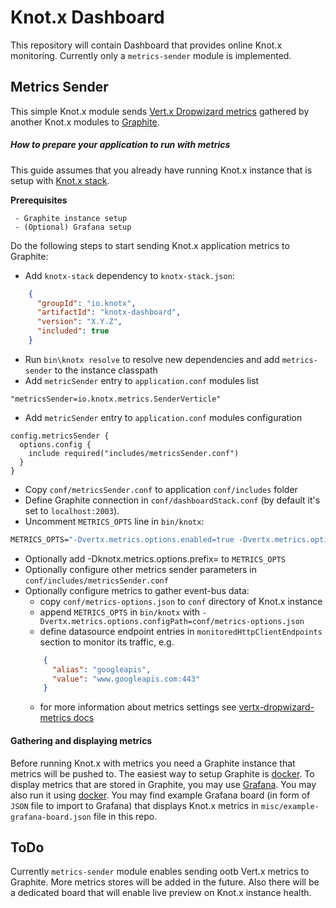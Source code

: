# Knot.x Dashboard
This repository will contain Dashboard that provides online Knot.x monitoring.
Currently only a `metrics-sender` module is implemented.

## Metrics Sender
This simple Knot.x module sends [Vert.x Dropwizard metrics](https://github.com/vert-x3/vertx-dropwizard-metrics/blob/master/src/main/asciidoc/java/index.adoc) 
gathered by another Knot.x modules to [Graphite](http://graphite.readthedocs.io).


##### How to prepare your application to run with metrics
This guide assumes that you already have running Knot.x instance that is setup with [Knot.x stack](https://github.com/Knotx/knotx-stack).

**Prerequisites**
```
 - Graphite instance setup
 - (Optional) Grafana setup
```

Do the following steps to start sending Knot.x application metrics to Graphite:
* Add `knotx-stack` dependency to `knotx-stack.json`:
```json
    {
      "groupId": "io.knotx",
      "artifactId": "knotx-dashboard",
      "version": "X.Y.Z",
      "included": true
    }
```
* Run `bin\knotx resolve` to resolve new dependencies and add `metrics-sender` to the instance classpath
* Add `metricSender` entry to `application.conf` modules list
```
"metricsSender=io.knotx.metrics.SenderVerticle"
```
* Add `metricSender` entry to `application.conf` modules configuration
```
config.metricsSender {
  options.config {
    include required("includes/metricsSender.conf")
  }
}
```
* Copy `conf/metricsSender.conf` to application `conf/includes` folder
* Define Graphite connection in `conf/dashboardStack.conf` (by default it's set to `localhost:2003`).
* Uncomment `METRICS_OPTS` line in `bin/knotx`:
```cmd
METRICS_OPTS="-Dvertx.metrics.options.enabled=true -Dvertx.metrics.options.registryName=knotx-dropwizard-registry"
```
* Optionally add -Dknotx.metrics.options.prefix=<custom prefix> to `METRICS_OPTS`
* Optionally configure other metrics sender parameters in `conf/includes/metricsSender.conf`
* Optionally configure metrics to gather event-bus data:
  - copy `conf/metrics-options.json` to `conf` directory of Knot.x instance
  - append `METRICS_OPTS` in `bin/knotx` with `-Dvertx.metrics.options.configPath=conf/metrics-options.json`
  - define datasource endpoint entries in `monitoredHttpClientEndpoints` section to monitor its traffic, e.g.
  ```json
      {
        "alias": "googleapis",
        "value": "www.googleapis.com:443"
      }
  ```
  - for more information about metrics settings see [vertx-dropwizard-metrics docs](https://github.com/vert-x3/vertx-dropwizard-metrics/blob/master/src/main/asciidoc/java/index.adoc)

#### Gathering and displaying metrics
Before running Knot.x with metrics you need a Graphite instance that metrics will be pushed to.
The easiest way to setup Graphite is [docker](https://github.com/graphite-project/docker-graphite-statsd#change-the-configuration).
To display metrics that are stored in Graphite, you may use [Grafana](https://grafana.com/). You may also run it
using [docker](https://hub.docker.com/r/grafana/grafana/).
You may find example Grafana board (in form of `JSON` file to import to Grafana) that displays Knot.x metrics 
in `misc/example-grafana-board.json` file in this repo.

## ToDo
Currently `metrics-sender` module enables sending ootb Vert.x metrics to Graphite. More metrics stores will be added in the future.
Also there will be a dedicated board that will enable live preview on Knot.x instance health.